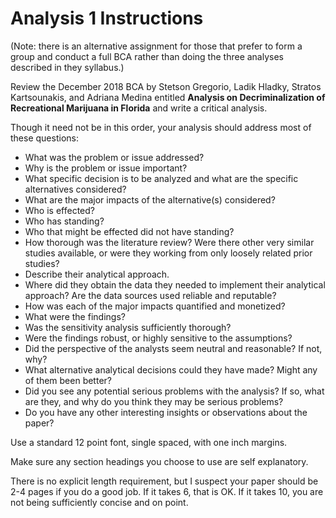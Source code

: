# Analysis 1 Instructions

(Note: there is an alternative assignment for those that prefer to form a group and conduct a full BCA rather than doing the three analyses described in they syllabus.)

Review the December 2018 BCA by Stetson Gregorio, Ladik Hladky, Stratos Kartsounakis, and Adriana Medina entitled **Analysis on Decriminalization of Recreational Marijuana in Florida** and write a critical analysis.

Though it need not be in this order, your analysis should address most of these questions:

- What was the problem or issue addressed?
- Why is the problem or issue important?
- What specific decision is to be analyzed and what are the specific alternatives considered?
- What are the major impacts of the alternative(s) considered?
- Who is effected?
- Who has standing?
- Who that might be effected did not have standing?
- How thorough was the literature review? Were there other very similar studies available, or were they working from only loosely related prior studies?
- Describe their analytical approach.
- Where did they obtain the data they needed to implement their analytical approach? Are the data sources used reliable and reputable?
- How was each of the major impacts quantified and monetized?
- What were the findings?
- Was the sensitivity analysis sufficiently thorough?
- Were the findings robust, or highly sensitive to the assumptions?
- Did the perspective of the analysts seem neutral and reasonable? If not, why?
- What alternative analytical decisions could they have made? Might any of them been better?
- Did you see any potential serious problems with the analysis? If so, what are they, and why do you think they may be serious problems?
- Do you have any other interesting insights or observations about the paper?

Use a standard 12 point font, single spaced, with one inch margins.

Make sure any section headings you choose to use are self explanatory.

There is no explicit length requirement, but I suspect your paper should be 2-4 pages if you do a good job. If it takes 6, that is OK. If it takes 10, you are not being sufficiently concise and on point.

